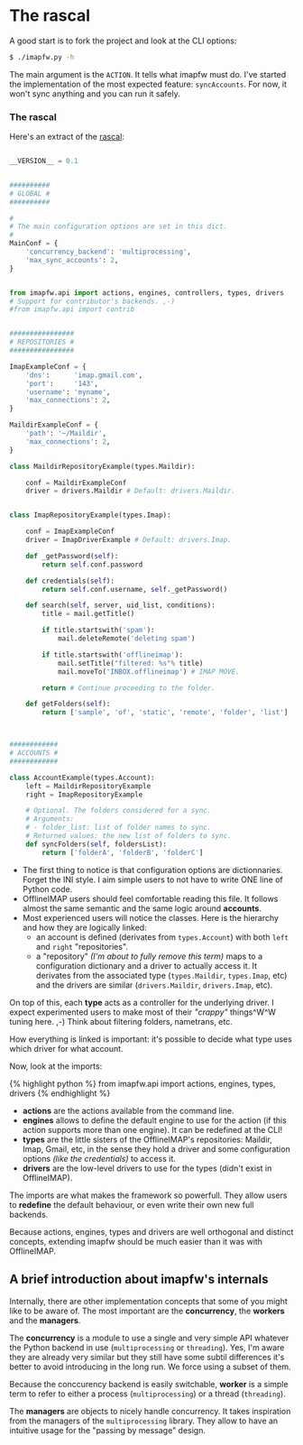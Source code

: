 # The rascal

A good start is to fork the project and look at the CLI options:

``` bash
$ ./imapfw.py -h
```

The main argument is the `ACTION`. It tells what imapfw must do. I've started the implementation of the most expected feature: `syncAccounts`. For now, it won't sync anything and you can run it safely.

### The rascal

Here's an extract of the [rascal](https://github.com/OfflineIMAP/imapfw/tree/next/rascals):

``` python

__VERSION__ = 0.1


##########
# GLOBAL #
##########

#
# The main configuration options are set in this dict.
#
MainConf = {
    'concurrency_backend': 'multiprocessing',
    'max_sync_accounts': 2,
}


from imapfw.api import actions, engines, controllers, types, drivers
# Support for contributor's backends. ,-)
#from imapfw.api import contrib


################
# REPOSITORIES #
################

ImapExampleConf = {
    'dns':      'imap.gmail.com',
    'port':     '143',
    'username': 'myname',
    'max_connections': 2,
}

MaildirExampleConf = {
    'path': '~/Maildir',
    'max_connections': 2,
}

class MaildirRepositoryExample(types.Maildir):

    conf = MaildirExampleConf
    driver = drivers.Maildir # Default: drivers.Maildir.


class ImapRepositoryExample(types.Imap):

    conf = ImapExampleConf
    driver = ImapDriverExample # Default: drivers.Imap.

    def _getPassword(self):
        return self.conf.password

    def credentials(self):
        return self.conf.username, self._getPassword()

    def search(self, server, uid_list, conditions):
        title = mail.getTitle()

        if title.startswith('spam'):
            mail.deleteRemote('deleting spam')

        if title.startswith('offlineimap'):
            mail.setTitle("filtered: %s"% title)
            mail.moveTo('INBOX.offlineimap') # IMAP MOVE.

        return # Continue proceeding to the folder.

    def getFolders(self):
        return ['sample', 'of', 'static', 'remote', 'folder', 'list']



############
# ACCOUNTS #
############

class AccountExample(types.Account):
    left = MaildirRepositoryExample
    right = ImapRepositoryExample

    # Optional. The folders considered for a sync.
    # Arguments:
    # - folder_list: list of folder names to sync.
    # Returned values: the new list of folders to sync.
    def syncFolders(self, foldersList):
        return ['folderA', 'folderB', 'folderC']

```

* The first thing to notice is that configuration options are dictionnaries. Forget the INI style. I aim simple users to not have to write ONE line of Python code.
* OfflineIMAP users should feel comfortable reading this file. It follows almost the same semantic and the same logic around **accounts**.
* Most experienced users will notice the classes. Here is the hierarchy and how
  they are logically linked:
  * an account is defined (derivates from `types.Account`) with both `left` and `right` "repositories".
  * a "repository" *(I'm about to fully remove this term)* maps to a configuration dictionary and a driver to actually access it. It derivates from the associated type (`types.Maildir`, `types.Imap`, etc) and the drivers are similar (`drivers.Maildir`, `drivers.Imap`, etc).

On top of this, each **type** acts as a controller for the underlying driver. I expect experimented users to make most of their *"crappy"* things^W^W tuning here. ,-) Think about filtering folders, nametrans, etc.

How everything is linked is important: it's possible to decide what type uses which driver for what account.


Now, look at the imports:

{% highlight python %}
from imapfw.api import actions, engines, types, drivers
{% endhighlight %}

* **actions** are the actions available from the command line.
* **engines** allows to define the default engine to use for the action (if this action supports more than one engine). It can be redefined at the CLI!
* **types** are the little sisters of the OfflineIMAP's repositories: Maildir, Imap, Gmail, etc, in the sense they hold a driver and some configuration options *(like the credentials)* to access it.
* **drivers** are the low-level drivers to use for the types (didn't exist in OfflineIMAP).

The imports are what makes the framework so powerfull. They allow users to **redefine** the default behaviour, or even write their own new full backends.

Because actions, engines, types and drivers are well orthogonal and distinct concepts, extending imapfw should be much easier than it was with OfflineIMAP.

## A brief introduction about imapfw's internals

Internally, there are other implementation concepts that some of you might like to be aware of. The most important are the **concurrency**, the **workers** and the **managers**.

The **concurrency** is a module to use a single and very simple API whatever the Python backend in use (`multiprocessing` or `threading`). Yes, I'm aware they are already very similar but they still have some subtil differences it's better to avoid introducing in the long run. We force using a subset of them.

Because the conccurency backend is easily switchable, **worker** is a simple term to refer to either a process (`multiprocessing`) or a thread (`threading`).

The **managers** are objects to nicely handle concurrency. It takes inspiration from the managers of the `multiprocessing` library. They allow to have an intuitive usage for the "passing by message" design.
